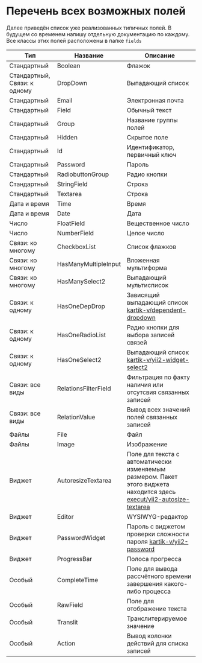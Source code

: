 # Перечень всех возможных полей
Далее приведён список уже реализованных типичных полей. В будущем со временем напишу отдельную документацию по каждому.
Все классы этих полей расположены в папке ```fields```

Тип | Название | Описание
----|---------|-------------
Стандартный | Boolean | Флажок
Стандартный, Связи: к одному | DropDown | Выпадающий список
Стандартный | Email | Электронная почта
Стандартный | Field | Обычный текст
Стандартный | Group | Название группы полей
Стандартный | Hidden | Скрытое поле
Стандартный | Id | Идентификатор, первичный ключ
Стандартный | Password | Пароль
Стандартный | RadiobuttonGroup | Радио кнопки
Стандартный | StringField | Строка
Стандартный | Textarea | Строка
Дата и время | Time | Время
Дата и время | Date | Дата
Число | FloatField | Вещественное число
Число | NumberField | Целое число 
Связи: ко многому | CheckboxList | Список флажков
Связи: ко многому | HasManyMultipleInput | Вложенная мультиформа
Связи: ко многому | HasManySelect2 | Выпадающий мультисписок
Связи: к одному | HasOneDepDrop | Зависящий выпадающий  список [kartik-v/dependent-dropdown](https://github.com/kartik-v/dependent-dropdown)
Связи: к одному | HasOneRadioList | Радио кнопки для выбора записей связей
Связи: к одному | HasOneSelect2 | Выпадающий список [kartik-v/yii2-widget-select2](https://github.com/kartik-v/yii2-widget-select2)
Связи: все виды | RelationsFilterField | Фильтрация по факту наличия или отсутсвия связанных записей
Связи: все виды | RelationValue | Вывод всех значений полей связанных записей
Файлы | File | Файл
Файлы | Image | Изображение
Виджет | AutoresizeTextarea | Поле для текста с автоматически изменяемым размером. Пакет этого виджета находится здесь [execut/yii2-autosize-textarea](https://github.com/execut/yii2-autosize-textarea)
Виджет | Editor | WYSIWYG-редактор
Виджет | PasswordWidget | Пароль с виджетом проверки сложности пароля [kartik-v/yii2-password](https://github.com/kartik-v/yii2-password)
Виджет | ProgressBar | Полоса прогресса
Особый | CompleteTime | Поле для вывода рассчётного времени завершения какого-либо процесса
Особый | RawField | Поле для отображение текста
Особый | Translit | Транслитерируемое значение
Особый | Action | Вывод колонки действий для списка записей